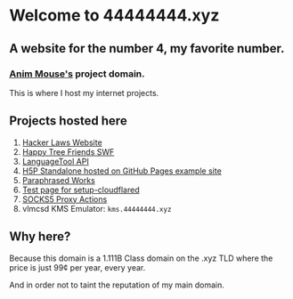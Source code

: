 # Welcome to 44444444.xyz
## A website for the number 4, my favorite number.
### [Anim Mouse's](https://www.animmouse.com) project domain.

This is where I host my internet projects.

## Projects hosted here
1. [Hacker Laws Website](https://hacker-laws.44444444.xyz)
2. [Happy Tree Friends SWF](https://happytreefriends.44444444.xyz)
3. [LanguageTool API](https://languagetool.44444444.xyz)
4. [H5P Standalone hosted on GitHub Pages example site](https://h5p-standalone.44444444.xyz)
5. [Paraphrased Works](https://paraphrase.44444444.xyz)
6. [Test page for setup-cloudflared](https://setup-cloudflared.44444444.xyz)
7. [SOCKS5 Proxy Actions](https://socks5-proxy-actions.44444444.xyz)
8. vlmcsd KMS Emulator: `kms.44444444.xyz`

## Why here?
Because this domain is a 1.111B Class domain on the .xyz TLD where the price is just 99¢ per year, every year.

And in order not to taint the reputation of my main domain.